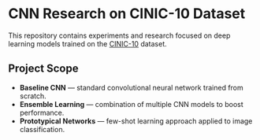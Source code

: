 # CNN Research on CINIC-10 Dataset

This repository contains experiments and research focused on deep learning models trained on the [CINIC-10](https://github.com/BayesWatch/cinic-10) dataset.

## Project Scope

- **Baseline CNN** — standard convolutional neural network trained from scratch.
- **Ensemble Learning** — combination of multiple CNN models to boost performance.
- **Prototypical Networks** — few-shot learning approach applied to image classification.
